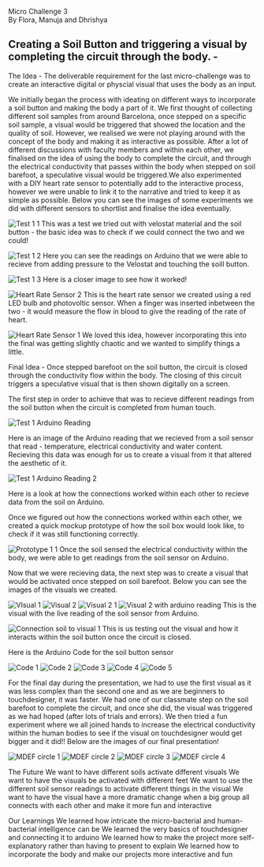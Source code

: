 Micro Challenge 3   
By Flora, Manuja and Dhrishya   

Creating a Soil Button and triggering a visual by completing the circuit through the body. -
-

The Idea - 
The deliverable requirement for the last micro-challenge was to create an interactive digital or physcial visual that uses the body as an input.

We initially began the process with ideating on different ways to incorporate a soil button and making the body a part of it. We first thought of collecting different soil samples from around Barcelona, once stepped on a specific soil sample, a visual would be triggered that showed the location and the quality of soil. However, we realised we were not playing around with the concept of the body and making it as interactive as possible. After a lot of different discussions with faculty members and within each other, we finalised on the idea of using the body to complete the circuit, and through the electrical conductivity that passes within the body when stepped on soil barefoot, a speculative visual would be triggered.We also experimented with a DIY heart rate sensor to potentially add to the interactive process, however we were unable to link it to the narrative and tried to keep it as simple as possible. Below you can see the images of some experiments we did with different sensors to shortlist and finalise the idea eventually.

![Test 1 1](https://github.com/manujaagnihotri/Micro-Challenge-3/assets/147051463/90f33070-3ca2-46e8-94fd-b0e6f1196b2b)
This was a test we tried out with velostat material and the soil button - the basic idea was to check if we could connect the two and we could!

![Test 1 2](https://github.com/manujaagnihotri/Micro-Challenge-3/assets/147051463/1ca28ead-0132-4038-8559-18befbf8446b)
Here you can see the readings on Arduino that we were able to recieve from adding pressure to the Velostat and touching the soill button.

![Test 1 3](https://github.com/manujaagnihotri/Micro-Challenge-3/assets/147051463/b5a33343-c4f6-460a-a8b8-2be59bdd43ff)
Here is a closer image to see how it worked!

![Heart Rate Sensor 2](https://github.com/manujaagnihotri/Micro-Challenge-3/assets/147051463/e8e78326-caa0-497f-b0fb-2efbb9ce41b5)
This is the heart rate sensor we created using a red LED bulb and photovoltic sensor. When a finger was inserted inbetween the two - it would measure the flow in blood to give the reading of the rate of heart. 

![Heart Rate Sensor 1](https://github.com/manujaagnihotri/Micro-Challenge-3/assets/147051463/949a0505-2179-4810-afc5-8297f40f05f0)
We loved this idea, however incorporating this into the final was getting slightly chaotic and we wanted to simplify things a little.


Final Idea - Once stepped barefoot on the soil button, the circuit is closed through the conductivity flow within the body. The closing of this circuit triggers a speculative visual that is then shown digitally on a screen.

The first step in order to achieve that was to recieve different readings from the soil button when the circuit is completed from human touch. 

![Test 1 Arduino Reading](https://github.com/manujaagnihotri/Micro-Challenge-3/assets/147051463/04e02f45-4aef-44be-82fd-24014e542b21)

Here is an image of the Arduino reading that we recieved from a soil sensor that read - temperature, electrical conductivity and water content. Recieving this data was enough for us to create a visual from it that altered the aesthetic of it.

![Test 1 Arduino Reading 2](https://github.com/manujaagnihotri/Micro-Challenge-3/assets/147051463/3efded54-4088-43cb-84ff-bc82528d7ef4)

Here is a look at how the connections worked within each other to recieve data from the soil on Arduino.

Once we figured out how the connections worked within each other, we created a quick mockup prototype of how the soil box would look like, to check if it was still functioning correctly.

![Prototype 1 1](https://github.com/manujaagnihotri/Micro-Challenge-3/assets/147051463/f1a79537-3ec6-4456-bb38-a5fe8724cb7f)
Once the soil sensed the electrical conductivity within the body, we were able to get readings from the soil sensor on Arduino.

Now that we were recieving data, the next step was to create a visual that would be activated once stepped on soil barefoot. Below you can see the images of the visuals we created.

![VIsual 1](https://github.com/manujaagnihotri/Micro-Challenge-3/assets/147051463/6f93d531-44ca-4bf1-ab2d-44708ac040a8)
![Visual 2](https://github.com/manujaagnihotri/Micro-Challenge-3/assets/147051463/98210790-e297-475b-b644-af68611731db)
![Visual 2 1](https://github.com/manujaagnihotri/Micro-Challenge-3/assets/147051463/24b95c60-59ce-4969-9a8d-0002437ccd15)
![Visual 2 with arduino reading](https://github.com/manujaagnihotri/Micro-Challenge-3/assets/147051463/f89beb38-459a-4ab0-8265-d0abff884ac4)
This is the visual with the live reading of the soil sensor from Arduino.

![Connection soil to visual 1](https://github.com/manujaagnihotri/Micro-Challenge-3/assets/147051463/608c036d-8f54-454a-bd1e-ba4fcab34465)
This is us testing out the visual and how it interacts within the soil button once the circuit is closed.

Here is the Arduino Code for the soil button sensor 

![Code 1](https://github.com/manujaagnihotri/Micro-Challenge-3/assets/147051463/c8d58438-5cdd-4cd4-b07e-b96237469273)
![Code 2](https://github.com/manujaagnihotri/Micro-Challenge-3/assets/147051463/709bedc9-62b0-445f-b109-7838be68da65)
![Code 3](https://github.com/manujaagnihotri/Micro-Challenge-3/assets/147051463/0d144748-db0c-4778-bca1-7f5cf482cd93)
![Code 4](https://github.com/manujaagnihotri/Micro-Challenge-3/assets/147051463/04442824-cd3c-492e-9ea8-0713073adaf3)
![Code 5](https://github.com/manujaagnihotri/Micro-Challenge-3/assets/147051463/530f2542-6213-42c2-9d3b-4cdeba28f68b)

For the final day during the presentation, we had to use the first visual as it was less complex than the second one and as we are beginners to touchdesigner, it was faster. We had one of our classmate step on the soil barefoot to complete the circuit, and once she did, the visual was triggered as we had hoped (after lots of trials and errors). We then tried a fun experiment where we all joined hands to increase the electrical conductivity within the human bodies to see if the visual on touchdesigner would get bigger and it did!! Below are the images of our final presentation!

![MDEF circle 1](https://github.com/manujaagnihotri/Micro-Challenge-3/assets/147051463/b7440c3b-4158-4300-8ff5-0ba4452b5efd)
![MDEF circle 2](https://github.com/manujaagnihotri/Micro-Challenge-3/assets/147051463/478541a9-cdd8-498f-ac05-67c27bf3711c)
![MDEF circle 3](https://github.com/manujaagnihotri/Micro-Challenge-3/assets/147051463/73d76364-4684-4484-879e-2df34310d766)
![MDEF circle 4](https://github.com/manujaagnihotri/Micro-Challenge-3/assets/147051463/9b366512-8d37-437e-89f7-e8665caede02)

The Future
We want to have different soils activate different visuals
We want to have the visuals be activated with different feet
We want to use the different soil sensor readings to activate different things in the visual
We want to have the visual have a more dramatic change when a big group all connects with each other and make it more fun and interactive

Our Learnings 
We learned how intricate the micro-bacterial and human-bacterial intelligence can be
We learned the very basics of touchdesigner and connecting it to arduino 
We learned how to make the project more self-explanatory rather than having to present to explain
We learned how to incorporate the body and make our projects more interactive and fun

